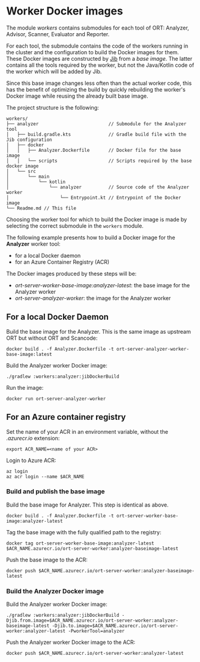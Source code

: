 # Worker Docker images

The module *workers* contains submodules for each tool of ORT: Analyzer, Advisor, Scanner, Evaluator and Reporter.

For each tool, the submodule contains the code of the workers running in the cluster and the configuration to build the
Docker images for them. These Docker images are constructed by [Jib](https://github.com/GoogleContainerTools/jib) from
a *base image*. The latter contains all the tools required by the worker, but not the Java/Kotlin code of the worker
which will be added by Jib.

Since this base image changes less often than the actual worker code, this has the benefit of optimizing the build by
quickly rebuilding the worker's Docker image while reusing the already built base image.

The project structure is the following:

```
workers/
├── analyzer                          // Submodule for the Analyzer tool
│   ├── build.gradle.kts              // Gradle build file with the Jib configuration
│   ├── docker
│   │   ├── Analyzer.Dockerfile       // Docker file for the base image
│   │   └── scripts                   // Scripts required by the base docker image
│   └── src
│       └── main
│           └── kotlin
│               └── analyzer          // Source code of the Analyzer worker
│                   └── Entrypoint.kt // Entrypoint of the Docker image
└── Readme.md // This file
```

Choosing the worker tool for which to build the Docker image is made by
selecting the correct submodule in the `workers` module.

The following example presents how to build a Docker image for the **Analyzer** worker tool:
 * for a local Docker daemon
 * for an Azure Container Registry (ACR)

The Docker images produced by these steps will be:
* *ort-server-worker-base-image:analyzer-latest*: the base image for the Analyzer worker
* *ort-server-analyzer-worker*: the image for the Analyzer worker

## For a local Docker Daemon

Build the base image for the Analyzer. This is the same image as upstream ORT but without ORT and Scancode:

```docker build . -f Analyzer.Dockerfile -t ort-server-analyzer-worker-base-image:latest```

Build the Analyzer worker Docker image:

```./gradlew :workers:analyzer:jibDockerBuild```

Run the image:

```docker run ort-server-analyzer-worker```

## For an Azure container registry

Set the name of your ACR in an environment variable, without the *.azurecr.io* extension:

```export ACR_NAME=<name of your ACR>```

Login to Azure ACR:

```
az login
az acr login --name $ACR_NAME
```

### Build and publish the base image

Build the base image for Analyzer. This step is identical as above.

```docker build . -f Analyzer.Dockerfile -t ort-server-worker-base-image:analyzer-latest```

Tag the base image with the fully qualified path to the registry:

```docker tag ort-server-worker-base-image:analyzer-latest $ACR_NAME.azurecr.io/ort-server-worker:analyzer-baseimage-latest```

Push the base image to the ACR:

```docker push $ACR_NAME.azurecr.io/ort-server-worker:analyzer-baseimage-latest```

### Build the Analyzer Docker image

Build the Analyzer worker Docker image:

```./gradlew :workers:analyzer:jibDockerBuild -Djib.from.image=$ACR_NAME.azurecr.io/ort-server-worker:analyzer-baseimage-latest -Djib.to.image=$ACR_NAME.azurecr.io/ort-server-worker:analyzer-latest -PworkerTool=analyzer```

Push the Analyzer worker Docker image to the ACR:

```docker push $ACR_NAME.azurecr.io/ort-server-worker:analyzer-latest```
